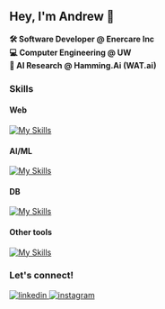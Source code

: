 ## Hey, I'm Andrew 👋  

 **🛠️ Software Developer @ Enercare Inc </br>**
 **💻 Computer Engineering @ UW </br>**
 **🧠 AI Research @ Hamming.Ai (WAT.ai)**

 
### Skills
#### Web
[![My Skills](https://skillicons.dev/icons?i=ts,js,react,redux,nodejs)](https://skillicons.dev)
#### AI/ML 
[![My Skills](https://skillicons.dev/icons?i=py,pytorch,tensorflow)](https://skillicons.dev)
#### DB
[![My Skills](https://skillicons.dev/icons?i=mysql,mongodb,postgres,sqlite)](https://skillicons.dev)
#### Other tools
[![My Skills](https://skillicons.dev/icons?i=aws,azure,docker,postman,matlab)](https://skillicons.dev)

### Let's connect!
<div>
<a href="https://www.linkedin.com/in/hyojaek/" target="_blank">
<img src=https://img.shields.io/badge/linkedin-%2300acee.svg?color=405DE6&style=for-the-badge&logo=linkedin&logoColor=white alt=linkedin style="margin-bottom: 5px;" />
</a>
<a href="https://instagram.com/hyojaek03" target="_blank">
<img src=https://img.shields.io/badge/instagram-%ff5851db.svg?color=C13584&style=for-the-badge&logo=instagram&logoColor=white alt=instagram style="margin-bottom: 5px;" />
</a>
</div>
